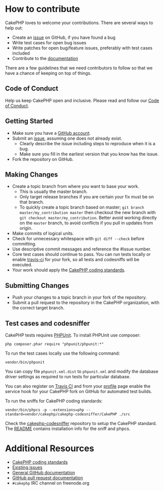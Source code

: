 # How to contribute

CakePHP loves to welcome your contributions. There are several ways to help out:

* Create an [issue](https://github.com/cakephp/migrations/issues) on GitHub, if you have found a bug
* Write test cases for open bug issues
* Write patches for open bug/feature issues, preferably with test cases included
* Contribute to the [documentation](https://github.com/cakephp/docs)

There are a few guidelines that we need contributors to follow so that we have a
chance of keeping on top of things.

## Code of Conduct

Help us keep CakePHP open and inclusive. Please read and follow our [Code of Conduct](https://github.com/cakephp/code-of-conduct/blob/master/CODE_OF_CONDUCT.md).

## Getting Started

* Make sure you have a [GitHub account](https://github.com/signup/free).
* Submit an [issue](https://github.com/cakephp/migrations/issues), assuming one does not already exist.
  * Clearly describe the issue including steps to reproduce when it is a bug.
  * Make sure you fill in the earliest version that you know has the issue.
* Fork the repository on GitHub.

## Making Changes

* Create a topic branch from where you want to base your work.
  * This is usually the master branch.
  * Only target release branches if you are certain your fix must be on that
    branch.
  * To quickly create a topic branch based on master; `git branch
    master/my_contribution master` then checkout the new branch with `git
    checkout master/my_contribution`. Better avoid working directly on the
    `master` branch, to avoid conflicts if you pull in updates from origin.
* Make commits of logical units.
* Check for unnecessary whitespace with `git diff --check` before committing.
* Use descriptive commit messages and reference the #issue number.
* Core test cases should continue to pass. You can run tests locally or enable
  [travis-ci](https://travis-ci.org/) for your fork, so all tests and codesniffs
  will be executed.
* Your work should apply the [CakePHP coding standards](https://book.cakephp.org/3.0/en/contributing/cakephp-coding-conventions.html).

## Submitting Changes

* Push your changes to a topic branch in your fork of the repository.
* Submit a pull request to the repository in the CakePHP organization, with the
  correct target branch.

## Test cases and codesniffer

CakePHP tests requires [PHPUnit](https://www.phpunit.de/manual/current/en/installation.html).
To install PHPUnit use composer:

    php composer.phar require "phpunit/phpunit:*"

To run the test cases locally use the following command:

    vendor/bin/phpunit

You can copy file `phpunit.xml.dist` to `phpunit.xml` and modify the database
driver settings as required to run tests for particular database.

You can also register on [Travis CI](https://travis-ci.org/) and from your
[profile](https://travis-ci.org/profile) page enable the service hook for your
CakePHP fork on GitHub for automated test builds.

To run the sniffs for CakePHP coding standards:

    vendor/bin/phpcs -p --extensions=php --standard=vendor/cakephp/cakephp-codesniffer/CakePHP ./src

Check the [cakephp-codesniffer](https://github.com/cakephp/cakephp-codesniffer)
repository to setup the CakePHP standard. The [README](https://github.com/cakephp/cakephp-codesniffer/blob/master/README.md) contains installation info
for the sniff and phpcs.

# Additional Resources

* [CakePHP coding standards](https://book.cakephp.org/3.0/en/contributing/cakephp-coding-conventions.html)
* [Existing issues](https://github.com/cakephp/migrations/issues)
* [General GitHub documentation](https://help.github.com/)
* [GitHub pull request documentation](https://help.github.com/send-pull-requests/)
* `#cakephp` IRC channel on freenode.org
